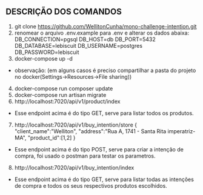 ## DESCRIÇÃO DOS COMANDOS 
1. git clone https://github.com/WellitonCunha/mono-challenge-intention.git
2. renomear o arquivo .env.example para .env e alterar os dados abaixa:
DB_CONNECTION=pgsql
DB_HOST=db
DB_PORT=5432
DB_DATABASE=lebiscuit
DB_USERNAME=postgres
DB_PASSWORD=lebiscuit
3. docker-compose up -d
- observação: (em alguns casos é preciso compartilhar a pasta do projeto no docker(Settings->Resources->File sharing))
4. docker-compose run composer update
5. docker-compose run artisan migrate
6. http://localhost:7020/api/v1/product/index
- Esse endpoint acima é do tipo GET, serve para listar todos os produtos.
7. http://localhost:7020/api/v1/buy_intention/store
{
    "client_name":"Welliton",
    "address":"Rua A, 1741  - Santa Rita imperatriz-MA",
    "product_id":[1,2]
}
- Esse endpoint acima é do tipo POST, serve para criar a intenção de compra, foi usado o postman para testar os parametros. 
8. http://localhost:7020/api/v1/buy_intention/index
- Esse endpoint acima é do tipo GET, serve para listar todas as intenções de 
compra e todos os seus respectivos produtos escolhidos.
